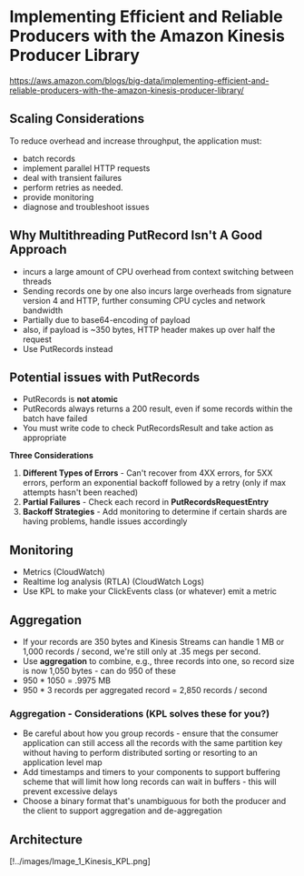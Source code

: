 # Implementing Efficient and Reliable Producers with the Amazon Kinesis Producer Library

https://aws.amazon.com/blogs/big-data/implementing-efficient-and-reliable-producers-with-the-amazon-kinesis-producer-library/

## Scaling Considerations

To reduce overhead and increase throughput, the application must:

* batch records 
* implement parallel HTTP requests
* deal with transient failures
* perform retries as needed.
* provide monitoring 
* diagnose and troubleshoot issues

## Why Multithreading PutRecord Isn't A Good Approach

* incurs a large amount of CPU overhead from context switching between threads
* Sending records one by one also incurs large overheads from signature version 4 and HTTP, further consuming CPU cycles and network bandwidth
* Partially due to base64-encoding of payload
* also, if payload is ~350 bytes, HTTP header makes up over half the request
* Use PutRecords instead

## Potential issues with PutRecords

* PutRecords is **not atomic**
* PutRecords always returns a 200 result, even if some records within the batch have failed
* You must write code to check PutRecordsResult and take action as appropriate

**Three Considerations**

1.  **Different Types of Errors** - Can't recover from 4XX errors, for 5XX errors, perform an exponential backoff followed by a retry (only if max attempts hasn't been reached)
1.  **Partial Failures** - Check each record in **PutRecordsRequestEntry**
1.  **Backoff Strategies** - Add monitoring to determine if certain shards are having problems, handle issues accordingly


## Monitoring

* Metrics (CloudWatch)
* Realtime log analysis (RTLA) (CloudWatch Logs)
* Use KPL to make your ClickEvents class (or whatever) emit a metric

## Aggregation

* If your records are 350 bytes and Kinesis Streams can handle 1 MB or 1,000 records / second, we're still only at .35 megs per second.
* Use **aggregation** to combine, e.g., three records into one, so record size is now 1,050 bytes - can do 950 of these
* 950 * 1050 = .9975 MB
* 950 * 3 records per aggregated record = 2,850 records / second

### Aggregation - Considerations (KPL solves these for you?)

* Be careful about how you group records - ensure that the consumer application can still access all the records with the same partition key without having to perform distributed sorting or resorting to an application level map
* Add timestamps and timers to your components to support buffering scheme that will limit how long records can wait in buffers - this will prevent excessive delays
* Choose a binary format that's unambiguous for both the producer and the client to support aggregation and de-aggregation



## Architecture

[!../images/Image_1_Kinesis_KPL.png]
